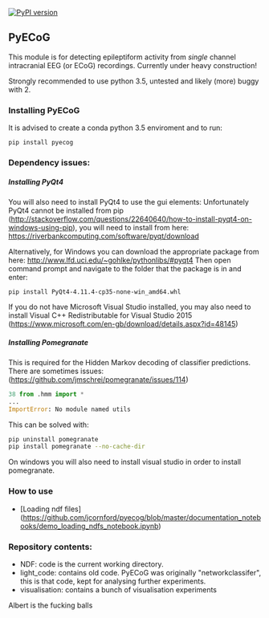 [![PyPI version](https://badge.fury.io/py/pyecog.svg)](https://badge.fury.io/py/pyecog)
## PyECoG
This module is for detecting epileptiform activity from *single* channel intracranial EEG (or ECoG) recordings.
Currently under heavy construction!

Strongly recommended to use python 3.5, untested and likely (more) buggy with 2. 

### Installing PyECoG
It is advised to create a conda python 3.5 enviroment and to run:

```{bash}
pip install pyecog
```
### Dependency issues:

##### Installing PyQt4
You will also need to install PyQt4 to use the gui elements:
Unfortunately PyQt4 cannot be installed from pip (http://stackoverflow.com/questions/22640640/how-to-install-pyqt4-on-windows-using-pip), you will need to install from here:
https://riverbankcomputing.com/software/pyqt/download

Alternatively, for Windows you can download the appropriate package from here:
http://www.lfd.uci.edu/~gohlke/pythonlibs/#pyqt4
Then open command prompt and navigate to the folder that the package is in and enter:
```{bash}
pip install PyQt4-4.11.4-cp35-none-win_amd64.whl
```
If you do not have Microsoft Visual Studio installed, you may also need to install Visual C++ Redistributable for Visual Studio 2015 (https://www.microsoft.com/en-gb/download/details.aspx?id=48145)


##### Installing Pomegranate
This is required for the Hidden Markov decoding of classifier predictions. There are sometimes issues: (https://github.com/jmschrei/pomegranate/issues/114)

```python
38 from .hmm import *
...
ImportError: No module named utils
```
This can be solved with:

```bash
pip uninstall pomegranate
pip install pomegranate --no-cache-dir
```
On windows you will also need to install visual studio in order to install pomegranate.

### How to use
- [Loading ndf files] (https://github.com/jcornford/pyecog/blob/master/documentation_notebooks/demo_loading_ndfs_notebook.ipynb)

### Repository contents:
* NDF:          code is the current working directory.
* light_code:   contains old code. PyECoG was originally "networkclassifer", this is that code, kept for analysing further experiments.
* visualisation: contains a bunch of visualisation experiments



Albert is the fucking balls
